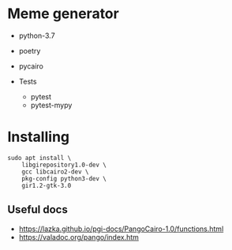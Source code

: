 # Meme generator

* python-3.7
* poetry
* pycairo

* Tests
    * pytest
    * pytest-mypy
    
# Installing

```
sudo apt install \
    libgirepository1.0-dev \
    gcc libcairo2-dev \
    pkg-config python3-dev \
    gir1.2-gtk-3.0
```


## Useful docs 

* https://lazka.github.io/pgi-docs/PangoCairo-1.0/functions.html
* https://valadoc.org/pango/index.htm